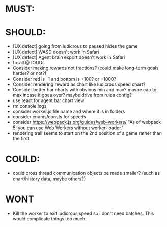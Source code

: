 # MUST:
# SHOULD:
- [UX defect] going from ludicrous to paused hides the game
- [UX defect] WASD doesn't work in Safari
- [UX defect] Agent brain export doesn't work in Safari
- fix all @TODOs
- Consider making rewards not fractions? (could make long-term goals harder? or not?)
- Consider red is -1 and bottom is +100? or +1000?
- Consider rendering reward as chart like ludicrous speed chart?
- Consider better bar charts with obvious min and max? maybe cap to max incase it goes over? maybe drive from rules config?
- use react for agent bar chart view
- rm console.logs
- consider worker.js file name and where it is in folders
- consider enums/consts for speeds
- consider https://webpack.js.org/guides/web-workers/ "As of webpack 5, you can use Web Workers without worker-loader."
- rendering trail seems to start on the 2nd position of a game rather than the first
# COULD:
- could cross thread communication objects be made smaller? (such as chart/history data, maybe others?)
# WONT
- Kill the worker to exit ludicrous speed so i don't need batches. This would complicate things too much.
